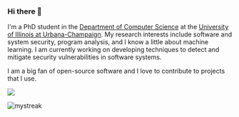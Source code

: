 ### Hi there 👋

I'm a PhD student in the [Department of Computer Science](https://siebelschool.illinois.edu/) at the [University of Illinois at Urbana-Champaign](https://illinois.edu/).
My research interests include software and system security, program analysis, and I know a little about machine learning.
I am currently working on developing techniques to detect and mitigate security vulnerabilities in software systems.

I am a big fan of open-source software and I love to contribute to projects that I use.

<p align="left">
  <a href="https://skillicons.dev">
    <img src="https://skillicons.dev/icons?i=c,py,rust,cpp,neovim,nix" />
  </a>
</p>

<p align="left">
<img src="https://github-readme-streak-stats.herokuapp.com/?user=qsdrqs&theme=tokyonight" alt="mystreak"/>
</p>

<!--
**qsdrqs/qsdrqs** is a ✨ _special_ ✨ repository because its `README.md` (this file) appears on your GitHub profile.

Here are some ideas to get you started:

- 🔭 I’m currently working on ...
- 🌱 I’m currently learning ...
- 👯 I’m looking to collaborate on ...
- 🤔 I’m looking for help with ...
- 💬 Ask me about ...
- 📫 How to reach me: ...
- 😄 Pronouns: ...
- ⚡ Fun fact: ...
-->
